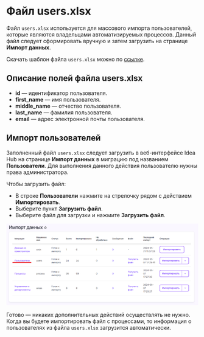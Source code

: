 # Файл users.xlsx

Файл `users.xlsx` используется для массового импорта пользователей, которые являются владельцами автоматизируемых процессов. Данный файл следует сформировать вручную и затем загрузить на странице **Импорт данных**.

Скачать шаблон файла `users.xlsx` можно по [ссылке](https://github.com/PrimoRPA/Docs.Rus/tree/main/file-for-download).


## Описание полей файла users.xlsx

- **id** — идентификатор пользователя.
- **first_name** — имя пользователя.
- **middle_name** — отчество пользователя.  
- **last_name** — фамилия пользователя.  
- **email** — адрес электронной почты пользователя.  

## Импорт пользователей

Заполненный файл `users.xlsx` следует загрузить в веб-интерфейсе Idea Hub на странице **Импорт данных** в миграцию под названием **Пользователи**. Для выполнения данного действия пользователю нужны права администратора.

Чтобы загрузить файл:
* В строке **Пользователи** нажмите на стрелочку рядом с действием **Импортировать**.
* Выберите пункт **Загрузить файл**.
* Выберите файл для загрузки и нажмите **Загрузить файл**.

![](../../../../.gitbook/assets1/DataImport_Users.PNG)

Готово — никаких дополнительных действий осуществлять не нужно. Когда вы будете импортировать файл с процессами, то информация о пользователях из файла `users.xlsx` загрузится автоматически.







